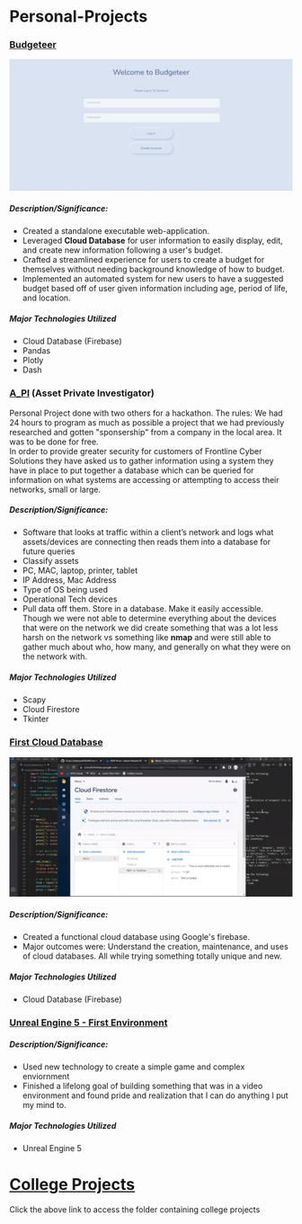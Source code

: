# Personal-Projects

### [Budgeteer](https://github.com/clarkscoberly/Budgeteer)

![Picture of Budgeteer application](https://github.com/clarkscoberly/Personal-Projects/blob/main/budgeteer_screenshot.jpg)
 
##### Description/Significance:
- Created a standalone executable web-application.
- Leveraged **Cloud Database** for user information to easily display, edit, and create new information following a user's budget.
- Crafted a streamlined experience for users to create a budget for themselves without needing background knowledge of how to budget.
- Implemented an automated system for new users to have a suggested budget based off of user given information including age, period of life, and location.

##### Major Technologies Utilized
- Cloud Database (Firebase)
- Pandas
- Plotly
- Dash


### [A_PI](https://github.com/clarkscoberly/A_PI) (Asset Private Investigator)
Personal Project done with two others for a hackathon. The rules: We had 24 hours to program as much as possible a project that we had previously researched and gotten "sponsership" from a company in the local area. It was to be done for free.\
In order to provide greater security for customers of Frontline Cyber Solutions they have asked us to gather information using a system they have in place to put together a database which can be queried for information on what systems are accessing or attempting to access their networks, small or large. 

##### Description/Significance:  
- Software that looks at traffic within a client’s network and logs what assets/devices are connecting then reads them into a database for future queries 
- Classify assets 
- PC, MAC, laptop, printer, tablet
- IP Address, Mac Address
- Type of OS being used 
- Operational Tech devices 
- Pull data off them. Store in a database. Make it easily accessible. \
Though we were not able to determine everything about the devices that were on the network we did create something that was a lot less harsh on the network vs something like **nmap** and were still able to gather much about who, how many, and generally on what they were on the network with.

##### Major Technologies Utilized
- Scapy
- Cloud Firestore
- Tkinter

### [First Cloud Database](https://github.com/clarkscoberly/Cloud_Database)

![Picture of first cloud database](https://github.com/clarkscoberly/Personal-Projects/blob/main/cloud_database_screenshot.jpg)

##### Description/Significance:
- Created a functional cloud database using Google's firebase.
- Major outcomes were: Understand the creation, maintenance, and uses of cloud databases. All while trying something totally unique and new.

##### Major Technologies Utilized
- Cloud Database (Firebase)

### [Unreal Engine 5 - First Environment](https://github.com/clarkscoberly/UE5-FirstEnvironment)

##### Description/Significance:
- Used new technology to create a simple game and complex enviornment
- Finished a lifelong goal of building something that was in a video environment and found pride and realization that I can do anything I put my mind to.

##### Major Technologies Utilized
- Unreal Engine 5

# [College Projects](https://github.com/clarkscoberly/College)
Click the above link to access the folder containing college projects
